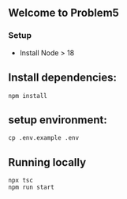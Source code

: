 ## Welcome to Problem5

### Setup

- Install Node  > 18

## Install dependencies:
	npm install

## setup environment:
    cp .env.example .env


## Running locally
    npx tsc
    npm run start
    

